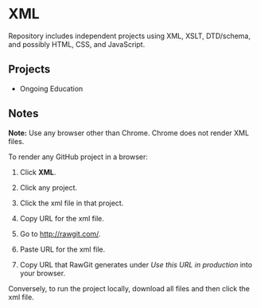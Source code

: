 # XML
Repository includes independent projects using XML, XSLT, DTD/schema, and possibly HTML, CSS, and JavaScript.

## Projects
* Ongoing Education

## Notes

**Note:** Use any browser other than Chrome. Chrome does not render XML files.

To render any GitHub project in a browser:

1. Click **XML**.

2. Click any project. 

3. Click the xml file in that project.

4. Copy URL for the xml file.

5. Go to http://rawgit.com/.

6. Paste URL for the xml file.

7. Copy URL that RawGit generates under *Use this URL in production* into your browser.

Conversely, to run the project locally, download all files and then click the xml file.
